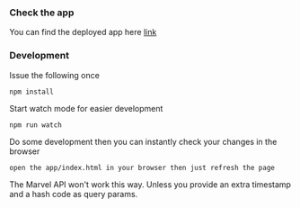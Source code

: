 ### Check the app
You can find the deployed app here [link](https://warm-tor-56528.herokuapp.com/app/)

### Development

Issue the following once

```
npm install
```

Start watch mode for easier development
```
npm run watch
```

Do some development then you can instantly check your changes in the browser
```
open the app/index.html in your browser then just refresh the page
```

The Marvel API won't work this way. Unless you provide an extra timestamp and a hash code as query params.
